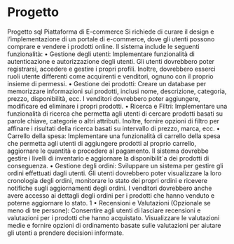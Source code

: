 # Progetto
Progetto sql
Piattaforma di E-commerce
Si richiede di curare il design e l’implementazione di un portale di e-commerce, dove gli utenti possono
comprare e vendere i prodotti online. Il sistema include le seguenti funzionalità:
• Gestione degli utenti: Implementare funzionalità di autenticazione e autorizzazione degli utenti. Gli
utenti dovrebbero poter registrarsi, accedere e gestire i propri profili. Inoltre, dovrebbero esserci ruoli
utente differenti come acquirenti e venditori, ognuno con il proprio insieme di permessi.
• Gestione dei prodotti: Creare un database per memorizzare informazioni sui prodotti, inclusi nome,
descrizione, categoria, prezzo, disponibilità, ecc. I venditori dovrebbero poter aggiungere, modificare
ed eliminare i propri prodotti.
• Ricerca e Filtri: Implementare una funzionalità di ricerca che permetta agli utenti di cercare prodotti
basati su parole chiave, categorie o altri attributi. Inoltre, fornire opzioni di filtro per affinare i risultati
della ricerca basati su intervallo di prezzo, marca, ecc.
• Carrello della spesa: Implementare una funzionalità di carrello della spesa che permetta agli utenti di
aggiungere prodotti al proprio carrello, aggiornare le quantità e procedere al pagamento. Il sistema
dovrebbe gestire i livelli di inventario e aggiornare la disponibilit`a dei prodotti di conseguenza.
• Gestione degli ordini: Sviluppare un sistema per gestire gli ordini effettuati dagli utenti. Gli utenti
dovrebbero poter visualizzare la loro cronologia degli ordini, monitorare lo stato dei propri ordini e
ricevere notifiche sugli aggiornamenti degli ordini. I venditori dovrebbero anche avere accesso ai dettagli
degli ordini per i prodotti che hanno venduto e poterne aggiornare lo stato.
1
• Recensioni e Valutazioni (Opzionale se meno di tre persone): Consentire agli utenti di lasciare recensioni
e valutazioni per i prodotti che hanno acquistato. Visualizzare le valutazioni medie e fornire opzioni
di ordinamento basate sulle valutazioni per aiutare gli utenti a prendere decisioni informate.
